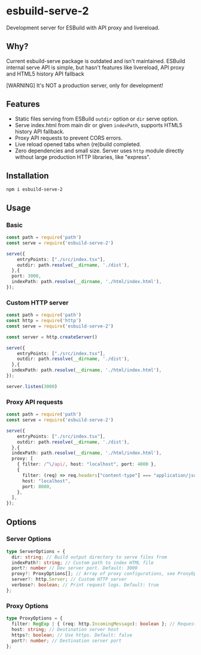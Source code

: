 # esbuild-serve-2

Development server for ESBuild with API proxy and livereload.

## Why?

Current esbuild-serve package is outdated and isn't maintained. ESBuild internal serve API is simple, but hasn't features like livereload, API proxy and HTML5 history API fallback

[WARNING] It's NOT a production server, only for development!

## Features

- Static files serving from ESBuild `outdir` option or `dir` serve option.
- Serve index.html from main dir or given `indexPath`, supports HTML5 history API fallback.
- Proxy API requests to prevent CORS errors.
- Live reload opened tabs when (re)build completed.
- Zero dependencies and small size. Server uses `http` module directly without large production HTTP libraries, like "express".

## Installation

```
npm i esbuild-serve-2
```

## Usage

### Basic

```typescript
const path = require('path')
const serve = require('esbuild-serve-2')

serve({
    entryPoints: ["./src/index.tsx"],
    outdir: path.resolve(__dirname, './dist'),
  },{
  port: 3000,
  indexPath: path.resolve(__dirname, './html/index.html'),
});
```

### Custom HTTP server

```typescript
const path = require('path')
const http = require('http')
const serve = require('esbuild-serve-2')

const server = http.createServer()

serve({
    entryPoints: ["./src/index.tsx"],
    outdir: path.resolve(__dirname, './dist'),
  },{
  indexPath: path.resolve(__dirname, './html/index.html'),
});

server.listen(3000)
```

### Proxy API requests

```typescript
const path = require('path')
const serve = require('esbuild-serve-2')

serve({
    entryPoints: ["./src/index.tsx"],
    outdir: path.resolve(__dirname, './dist'),
  },{
  indexPath: path.resolve(__dirname, './html/index.html'),
  proxy: [
    { filter: /^\/api/, host: "localhost", port: 4000 },
    {
      filter: (req) => req.headers["content-type"] === "application/json",
      host: "localhost",
      port: 8080,
    },
  ],
});
```

## Options

### Server Options
```typescript
type ServerOptions = {
  dir: string; // Build output directory to serve files from
  indexPath?: string; // Custom path to index HTML file
  port?: number // Dev server port. Default: 3000
  proxy?: ProxyOptions[]; // Array of proxy configurations, see ProxyOptions below
  server?: http.Server; // Custom HTTP server
  verbose?: boolean; // Print request logs. Default: true
};
```

### Proxy Options
```typescript
type ProxyOptions = {
  filter: RegExp | { (req: http.IncomingMessage): boolean }; // Requests should match this filter
  host: string; // Destination server host
  https?: boolean; // Use https. Default: false
  port?: number; // Destination server port
};
```
